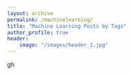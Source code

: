 ```yaml
---
layout: archive
permalink: /machinelearning/
title: "Machine Learning Posts by Tags"
author_profile: true
header:
    image: "/images/header_1.jpg"
---
```


gh